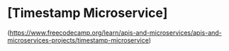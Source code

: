 
# [Timestamp Microservice]
(https://www.freecodecamp.org/learn/apis-and-microservices/apis-and-microservices-projects/timestamp-microservice)
